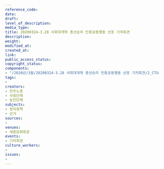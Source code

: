 ```yaml
---
reference_code: 
date: 
draft: 
level_of_description: 
media_type: 
title: 20200324-3.28 사회대개혁 총선승리 민중공동행동 선포 기자회견
description: 
weight: 
modified_at: 
created_at: 
link: 
public_access_status: 
copyright_status: 
components:
- "/2020년/3월/20200324-3.28 사회대개혁 총선승리 민중공동행동 선포 기자회견/2_CTU4509.jpg"
tags:
- 
creators:
- 민주노총
- 사회단체
- 농민단체
subjects:
- 정치정책
- 선거
sources:
- 
venues:
- 세종문화회관
events:
- 기자회견
culture_workers:
- 
issues:
- 
---
```

